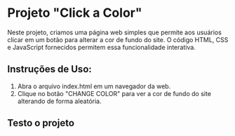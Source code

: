 <h1>Projeto "Click a Color"</h1>

Neste projeto, criamos uma página web simples que permite aos usuários clicar em um botão para alterar a cor de fundo do site. O código HTML, CSS e JavaScript fornecidos permitem essa funcionalidade interativa.

<h2>Instruções de Uso:</h2>
<ol>
<li>Abra o arquivo index.html em um navegador da web.
<li>Clique no botão "CHANGE COLOR" para ver a cor de fundo do site alterando de forma aleatória.
</ol>

<h2>Testo o projeto</h2>